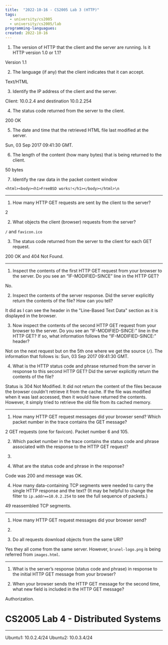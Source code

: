```yaml
---
title:  "2022-10-16 - CS2005 Lab 3 (HTTP)"
tags:
  - university/cs2005
  - university/cs2005/lab
programming-languagues:
created: 2022-10-16
---
```

1. The version of HTTP that the client and the server are running. Is it HTTP version 1.0 or 1.1?  

Version 1.1

2. The language (if any) that the client indicates that it can accept.  

Text/HTML

3. Identify the IP address of the client and the server.  

Client: 10.0.2.4 and destination 10.0.2.254

4. The status code returned from the server to the client.  

200 OK

5. The date and time that the retrieved HTML file last modified at the server.  

Sun, 03 Sep 2017 09:41:30 GMT.

6. The length of the content (how many bytes) that is being returned to the client.  

50 bytes

7. Identify the raw data in the packet content window

`<html><body><h1>FreeBSD works!</h1></body></html>\n`

---
1. How many HTTP GET requests are sent by the client to the server?  

2

2. What objects the client (browser) requests from the server?  

`/` and `favicon.ico`

3. The status code returned from the server to the client for each GET request.

200 OK and 404 Not Found.

---
1. Inspect the contents of the first HTTP GET request from your browser to the server. Do you see an “IF-MODIFIED-SINCE” line in the HTTP GET?  

No.

2. Inspect the contents of the server response. Did the server explicitly return the contents of the file? How can you tell?  

It did as I can see the header in the "Line-Based Text Data" section as it is displayed in the browser.

3. Now inspect the contents of the second HTTP GET request from your browser to the server. Do you see an “IF-MODIFIED-SINCE:” line in the HTTP GET? If so, what information follows the “IF-MODIFIED-SINCE:” header?  

Not on the next request but on the 5th one where we get the source (`/`). The information that follows is: Sun, 03 Sep 2017 09:41:30 GMT.

4. What is the HTTP status code and phrase returned from the server in response to this second HTTP GET? Did the server explicitly return the contents of the file?

Status is 304 Not Modified. It did not return the content of the files because the browser couldn't retrieve it from the cache. If the file was modified when it was last accessed, then it would have returned the contents. However, it simply tried to retrieve the old file from its cached memory.

---

1. How many HTTP GET request messages did your browser send? Which packet number in the trace contains the GET message?  

2 GET requests (one for favicon). Packet number 6 and 105.

2. Which packet number in the trace contains the status code and phrase associated with the response to the HTTP GET request?  

103.

3. What are the status code and phrase in the response?  

Code was 200 and message was OK.

4. How many data-containing TCP segments were needed to carry the single HTTP response and the text? (It may be helpful to change the filter to `ip.addr==10.0.2.254` to see the full sequence of packets.)

49 reassembled TCP segments.

---
1. How many HTTP GET request messages did your browser send?  

3.

2. Do all requests download objects from the same URI?

Yes they all come from the same server. However, `brunel-logo.png` is being referred from `images.html`.

---
1. What is the server’s response (status code and phrase) in response to the initial HTTP GET message from your browser?  



2. When your browser sends the HTTP GET message for the second time, what new field is included in the HTTP GET message?

Authorization.

# CS2005 Lab 4 - Distributed Systems
---
Ubuntu1: 10.0.2.4/24
Ubuntu2: 10.0.3.4/24